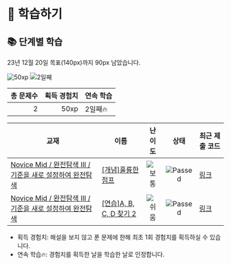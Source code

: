 # 📖 학습하기

## 📚 단계별 학습
23년 12월 20일 목표(140px)까지 90px 남았습니다.

![50xp](https://img.shields.io/badge/EXP-50xp-%235cb85c.svg?for-the-badge)
![2일째](https://img.shields.io/badge/연속학습-2일째-%23E34F26.svg?for-the-badge)

|총 문제수|획득 경험치|연속 학습|
|---:|---:|---|
2|50xp|2일째🔥|

|교재|이름|난이도|상태|최근 제출 코드|
|---|---|:---:|:---:|---|
|[Novice Mid / 완전탐색 III / 기준을 새로 설정하여 완전탐색](https://www.codetree.ai/missions?missionId=5)|[[개념]훌륭한 점프](https://www.codetree.ai/missions/5/problems/great-jump)|![보통][medium]|![Passed][passed]|[링크](https://github.com/GrowingPains228/codetree-TILs/blob/main/231220/%ED%9B%8C%EB%A5%AD%ED%95%9C%20%EC%A0%90%ED%94%84/great-jump.py)|
|[Novice Mid / 완전탐색 III / 기준을 새로 설정하여 완전탐색](https://www.codetree.ai/missions?missionId=5)|[[연습]A, B, C, D 찾기 2](https://www.codetree.ai/missions/5/problems/find-a-b-c-d-2)|![쉬움][easy]|![Passed][passed]|[링크](https://github.com/GrowingPains228/codetree-TILs/blob/main/231220/A%2C%20B%2C%20C%2C%20D%20%EC%B0%BE%EA%B8%B0%202/find-a-b-c-d-2.py)|


* 획득 경험치: 해설을 보지 않고 푼 문제에 한해 최초 1회 경험치를 획득하실 수 있습니다.
* 연속 학습:fire:: 경험치를 획득한 날을 학습한 날로 인정합니다.










[b5]: https://img.shields.io/badge/Bronze_5-%235D3E31.svg
[b4]: https://img.shields.io/badge/Bronze_4-%235D3E31.svg
[b3]: https://img.shields.io/badge/Bronze_3-%235D3E31.svg
[b2]: https://img.shields.io/badge/Bronze_2-%235D3E31.svg
[b1]: https://img.shields.io/badge/Bronze_1-%235D3E31.svg
[s5]: https://img.shields.io/badge/Silver_5-%23394960.svg
[s4]: https://img.shields.io/badge/Silver_4-%23394960.svg
[s3]: https://img.shields.io/badge/Silver_3-%23394960.svg
[s2]: https://img.shields.io/badge/Silver_2-%23394960.svg
[s1]: https://img.shields.io/badge/Silver_1-%23394960.svg
[g5]: https://img.shields.io/badge/Gold_5-%23FFC433.svg
[g4]: https://img.shields.io/badge/Gold_4-%23FFC433.svg
[g3]: https://img.shields.io/badge/Gold_3-%23FFC433.svg
[g2]: https://img.shields.io/badge/Gold_2-%23FFC433.svg
[g1]: https://img.shields.io/badge/Gold_1-%23FFC433.svg
[p5]: https://img.shields.io/badge/Platinum_5-%2376DDD8.svg
[p4]: https://img.shields.io/badge/Platinum_4-%2376DDD8.svg
[p3]: https://img.shields.io/badge/Platinum_3-%2376DDD8.svg
[p2]: https://img.shields.io/badge/Platinum_2-%2376DDD8.svg
[p1]: https://img.shields.io/badge/Platinum_1-%2376DDD8.svg
[passed]: https://img.shields.io/badge/Passed-%23009D27.svg
[failed]: https://img.shields.io/badge/Failed-%23D24D57.svg
[easy]: https://img.shields.io/badge/쉬움-%235cb85c.svg?for-the-badge
[medium]: https://img.shields.io/badge/보통-%23FFC433.svg?for-the-badge
[hard]: https://img.shields.io/badge/어려움-%23D24D57.svg?for-the-badge